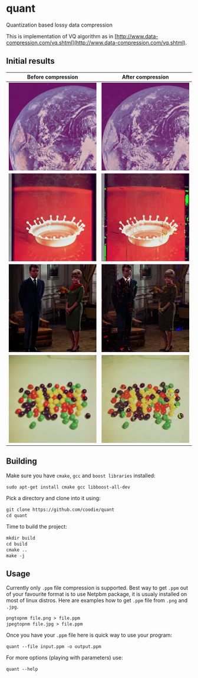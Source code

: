 # quant
Quantization based lossy data compression

This is implementation of VQ algorithm as in [http://www.data-compression.com/vq.shtml](http://www.data-compression.com/vq.shtml).
## Initial results

| Before compression                                                 | After compression                                                             |
|--------------------------------------------------------------------|-------------------------------------------------------------------------------|
| ![](https://github.com/coodie/quant/blob/master/images/earth.png)  | ![](https://github.com/coodie/quant/blob/master/images/earth_compressed.png)  |
| ![](https://github.com/coodie/quant/blob/master/images/splash.png) | ![](https://github.com/coodie/quant/blob/master/images/splash_compressed.png) |
| ![](https://github.com/coodie/quant/blob/master/images/couple.png) | ![](https://github.com/coodie/quant/blob/master/images/couple_compressed.png) |
| ![](https://github.com/coodie/quant/blob/master/images/beans.png)  | ![](https://github.com/coodie/quant/blob/master/images/beans_compressed.png)  |
## Building
Make sure you have `cmake`, `gcc` and `boost libraries` installed:

```
sudo apt-get install cmake gcc libboost-all-dev
```

Pick a directory and clone into it using:
```
git clone https://github.com/coodie/quant
cd quant
```

Time to build the project:
```
mkdir build
cd build
cmake ..
make -j
```

## Usage
Currently only `.ppm` file compression is supported. Best way to get `.ppm` out of your favourite format is to use Netpbm package, 
it is usualy installed on most of linux distros.
Here are examples how to get `.ppm` file from `.png` and `.jpg`.

```
pngtopnm file.png > file.ppm
jpegtopnm file.jpg > file.ppm
```

Once you have your `.ppm` file here is quick way to use your program:
```
quant --file input.ppm -o output.ppm 
```

For more options (playing with parameters) use:
```
quant --help
```
